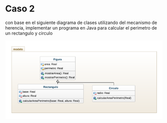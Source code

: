 # Caso 2

con base en el siguiente diagrama de clases utilizando del mecanismo de herencia, implementar un programa en Java para calcular el perimetro de un rectangulo y circulo

![diagrama1](diagrama1.png)